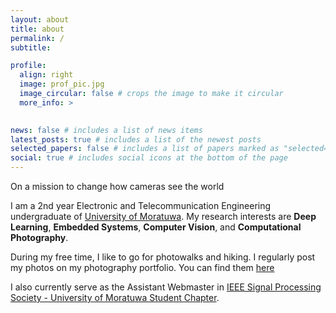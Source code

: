 ```yaml
---
layout: about
title: about
permalink: /
subtitle: 

profile:
  align: right
  image: prof_pic.jpg
  image_circular: false # crops the image to make it circular
  more_info: > 
    

news: false # includes a list of news items
latest_posts: true # includes a list of the newest posts
selected_papers: false # includes a list of papers marked as "selected={true}"
social: true # includes social icons at the bottom of the page
---
```


<div class="magic">On a mission to change how cameras see the world
</div>

I am a 2nd year Electronic and Telecommunication Engineering undergraduate of [University of Moratuwa](https://uom.lk). My research interests are **Deep Learning**, **Embedded Systems**, **Computer Vision**, and **Computational Photography**.

During my free time, I like to go for photowalks and hiking. I regularly post my photos on my photography portfolio. You can find them [here](https://instagram.com/random_captures_of_my_life)

I also currently serve as the Assistant Webmaster in [IEEE Signal Processing Society - University of Moratuwa Student Chapter](https://edu.ieee.org/lk-uomsps/).  